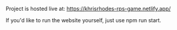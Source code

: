 Project is hosted live at: https://khrisrhodes-rps-game.netlify.app/

If you'd like to run the website yourself, just use npm run start.
